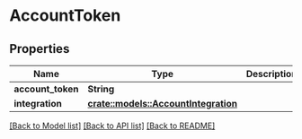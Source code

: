 # AccountToken

## Properties

Name | Type | Description | Notes
------------ | ------------- | ------------- | -------------
**account_token** | **String** |  | 
**integration** | [**crate::models::AccountIntegration**](AccountIntegration.md) |  | 

[[Back to Model list]](../README.md#documentation-for-models) [[Back to API list]](../README.md#documentation-for-api-endpoints) [[Back to README]](../README.md)


